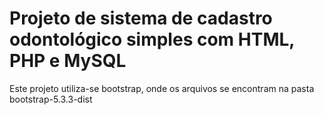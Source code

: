 # Projeto de sistema de cadastro odontológico simples com HTML, PHP e MySQL
Este projeto utiliza-se bootstrap, onde os arquivos se encontram na pasta bootstrap-5.3.3-dist
